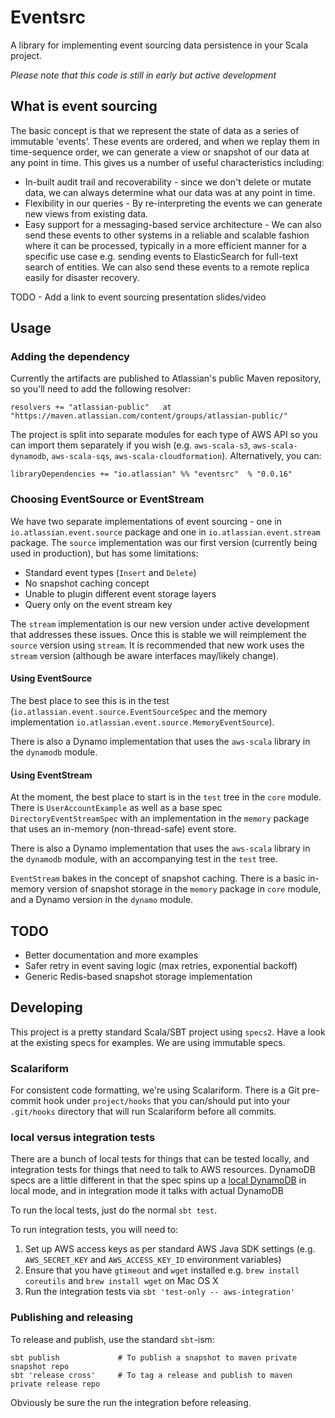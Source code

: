 Eventsrc
======

A library for implementing event sourcing data persistence in your Scala project.

*Please note that this code is still in early but active development*

## What is event sourcing

The basic concept is that we represent the state of data as a series of immutable 'events'. These events are ordered,
 and when we replay them in time-sequence order, we can generate a view or snapshot of our data at any point in time.
 This gives us a number of useful characteristics including:
 
 * In-built audit trail and recoverability - since we don't delete or mutate data, we can always determine what our data was at any point in time.
 * Flexibility in our queries - By re-interpreting the events we can generate new views from existing data.
 * Easy support for a messaging-based service architecture - We can also send these events to other systems
     in a reliable and scalable fashion where it can be processed, typically in a more efficient manner for a specific use case e.g. sending events to
     ElasticSearch for full-text search of entities. We can also send these events to a remote replica easily for disaster recovery.

TODO - Add a link to event sourcing presentation slides/video

## Usage

### Adding the dependency

Currently the artifacts are published to Atlassian's public Maven repository, so you'll need to add the following resolver:
    
    resolvers += "atlassian-public"   at "https://maven.atlassian.com/content/groups/atlassian-public/"

The project is split into separate modules for each type of AWS API so you can import them separately if you wish (e.g. `aws-scala-s3`, `aws-scala-dynamodb`, `aws-scala-sqs`, `aws-scala-cloudformation`).
Alternatively, you can:

    libraryDependencies += "io.atlassian" %% "eventsrc"  % "0.0.16"
    
### Choosing EventSource or EventStream

We have two separate implementations of event sourcing - one in `io.atlassian.event.source` package and one in `io.atlassian.event.stream` package. 
The `source` implementation was our first version (currently being used in production), but has some limitations:
 
 * Standard event types (`Insert` and `Delete`)
 * No snapshot caching concept
 * Unable to plugin different event storage layers
 * Query only on the event stream key
 
The `stream` implementation is our new version under active development that addresses these issues. Once this is stable we will reimplement the `source` version using `stream`.
It is recommended that new work uses the `stream` version (although be aware interfaces may/likely change).

#### Using EventSource

The best place to see this is in the test (`io.atlassian.event.source.EventSourceSpec` and the memory implementation `io.atlassian.event.source.MemoryEventSource`).
 
There is also a Dynamo implementation that uses the `aws-scala` library in the `dynamodb` module.

#### Using EventStream

At the moment, the best place to start is in the `test` tree in the `core` module. There is `UserAccountExample` as well as a base spec `DirectoryEventStreamSpec` with an implementation
in the `memory` package that uses an in-memory (non-thread-safe) event store.

There is also a Dynamo implementation that uses the `aws-scala` library in the `dynamodb` module, with an accompanying test in the `test` tree.

`EventStream` bakes in the concept of snapshot caching. There is a basic in-memory version of snapshot storage in the `memory` package in `core` module, and a Dynamo version in the `dynamo` module.


## TODO

  * Better documentation and more examples
  * Safer retry in event saving logic (max retries, exponential backoff)
  * Generic Redis-based snapshot storage implementation

## Developing

This project is a pretty standard Scala/SBT project using `specs2`. Have a look at the existing specs for examples. We are using immutable specs.

### Scalariform

For consistent code formatting, we're using Scalariform. There is a Git pre-commit hook under `project/hooks` that you can/should put into
your `.git/hooks` directory that will run Scalariform before all commits.

### local versus integration tests

There are a bunch of local tests for things that can be tested locally, and integration tests for things that need to talk to AWS resources.
DynamoDB specs are a little different in that the spec spins up a [local DynamoDB](http://docs.aws.amazon.com/amazondynamodb/latest/developerguide/Tools.DynamoDBLocal.html)
in local mode, and in integration mode it talks with actual DynamoDB

To run the local tests, just do the normal `sbt test`.

To run integration tests, you will need to:

  1. Set up AWS access keys as per standard AWS Java SDK settings (e.g. `AWS_SECRET_KEY` and `AWS_ACCESS_KEY_ID` environment variables)
  2. Ensure that you have `gtimeout` and `wget` installed e.g. `brew install coreutils` and `brew install wget` on Mac OS X
  3. Run the integration tests via `sbt 'test-only -- aws-integration'`
  

### Publishing and releasing

To release and publish, use the standard `sbt`-ism:

    sbt publish             # To publish a snapshot to maven private snapshot repo
    sbt 'release cross'     # To tag a release and publish to maven private release repo
    
Obviously be sure the run the integration before releasing.
